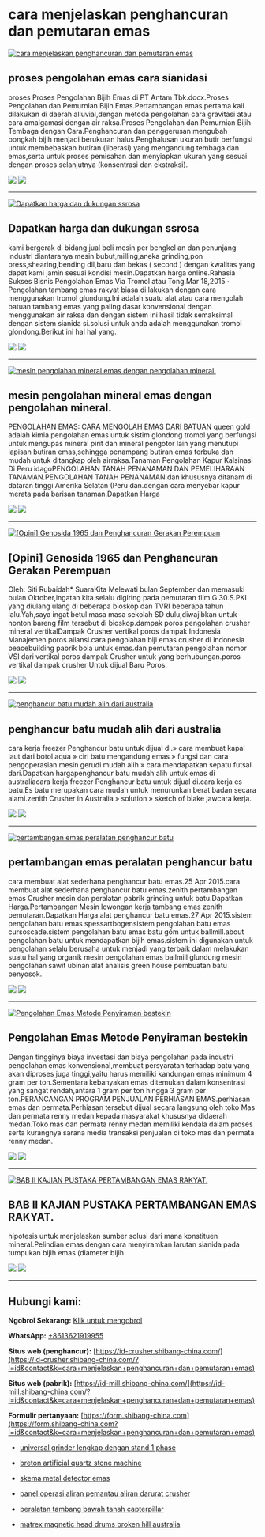 # cara menjelaskan penghancuran dan pemutaran emas

<a href="https://swt.shibang-china.com/?l=id&img&k=cara+menjelaskan+penghancuran+dan+pemutaran+emas" target="_blank">![cara menjelaskan penghancuran dan pemutaran emas](http://static.shibang-china.com/all-800x300/888.jpg)</a>

## proses pengolahan emas cara sianidasi
proses Proses Pengolahan Bijih Emas di PT Antam Tbk.docx.Proses Pengolahan dan Pemurnian Bijih Emas.Pertambangan emas pertama kali dilakukan di daerah alluvial,dengan metoda pengolahan cara gravitasi atau cara amalgamasi dengan air raksa.Proses Pengolahan dan Pemurnian Bijih Tembaga dengan Cara.Penghancuran dan penggerusan mengubah bongkah bijih menjadi berukuran halus.Penghalusan ukuran butir berfungsi untuk membebaskan butiran (liberasi) yang mengandung tembaga dan emas,serta untuk proses pemisahan dan menyiapkan ukuran yang sesuai dengan proses selanjutnya (konsentrasi dan ekstraksi).


<a href="https://whatsapp.shibangsoft.com/WhatsApp.php" target="_blank" title="WhatsApp">![](http://static.shibang-china.com/icon/whatsapp.png)</a> <a href="https://swt.shibang-china.com/?l=id&icon&k=cara+menjelaskan+penghancuran+dan+pemutaran+emas" target="_blank">![](http://static.shibang-china.com/icon/chat-id.png)</a>

---

<a href="https://swt.shibang-china.com/?l=id&img&k=cara+menjelaskan+penghancuran+dan+pemutaran+emas" target="_blank">![Dapatkan harga dan dukungan ssrosa](http://static.shibang-china.com/all-800x300/289.jpg)</a>

## Dapatkan harga dan dukungan ssrosa
kami bergerak di bidang jual beli mesin per bengkel an dan penunjang industri diantaranya mesin bubut,milling,aneka grinding,pon press,shearing,bending dll,baru dan bekas ( second ) dengan kwalitas yang dapat kami jamin sesuai kondisi mesin.Dapatkan harga online.Rahasia Sukses Bisnis Pengolahan Emas Via Tromol atau Tong.Mar 18,2015 · Pengolahan tambang emas rakyat biasa di lakukan dengan cara menggunakan tromol glundung.Ini adalah suatu alat atau cara mengolah batuan tambang emas yang paling dasar konvensional dengan menggunakan air raksa dan dengan sistem ini hasil tidak semaksimal dengan sistem sianida si.solusi untuk anda adalah menggunakan tromol glondong.Berikut ini hal hal yang.


<a href="https://whatsapp.shibangsoft.com/WhatsApp.php" target="_blank" title="WhatsApp">![](http://static.shibang-china.com/icon/whatsapp.png)</a> <a href="https://swt.shibang-china.com/?l=id&icon&k=cara+menjelaskan+penghancuran+dan+pemutaran+emas" target="_blank">![](http://static.shibang-china.com/icon/chat-id.png)</a>

---

<a href="https://swt.shibang-china.com/?l=id&img&k=cara+menjelaskan+penghancuran+dan+pemutaran+emas" target="_blank">![mesin pengolahan mineral emas dengan pengolahan mineral.](http://static.shibang-china.com/all-800x300/390.jpg)</a>

## mesin pengolahan mineral emas dengan pengolahan mineral.
PENGOLAHAN EMAS: CARA MENGOLAH EMAS DARI BATUAN queen gold adalah kimia pengolahan emas untuk sistim glondong tromol yang berfungsi untuk mengupas mineral pirit dan mineral pengotor lain yang menutupi lapisan butiran emas,sehingga penampang butiran emas terbuka dan mudah untuk ditangkap oleh airraksa.Tanaman Pengolahan Kapur Kalsinasi Di Peru idagoPENGOLAHAN TANAH PENANAMAN DAN PEMELIHARAAN TANAMAN.PENGOLAHAN TANAH PENANAMAN.dan khususnya ditanam di dataran tinggi Amerika Selatan (Peru dan.dengan cara menyebar kapur merata pada barisan tanaman.Dapatkan Harga


<a href="https://whatsapp.shibangsoft.com/WhatsApp.php" target="_blank" title="WhatsApp">![](http://static.shibang-china.com/icon/whatsapp.png)</a> <a href="https://swt.shibang-china.com/?l=id&icon&k=cara+menjelaskan+penghancuran+dan+pemutaran+emas" target="_blank">![](http://static.shibang-china.com/icon/chat-id.png)</a>

---

<a href="https://swt.shibang-china.com/?l=id&img&k=cara+menjelaskan+penghancuran+dan+pemutaran+emas" target="_blank">![[Opini] Genosida 1965 dan Penghancuran Gerakan Perempuan](http://static.shibang-china.com/all-800x300/969.jpg)</a>

## [Opini] Genosida 1965 dan Penghancuran Gerakan Perempuan
Oleh: Siti Rubaidah* SuaraKita Melewati bulan September dan memasuki bulan Oktober,ingatan kita selalu digiring pada pemutaran film G.30.S.PKI yang diulang ulang di beberapa bioskop dan TVRI beberapa tahun lalu.Yah,saya ingat betul masa masa sekolah SD dulu,diwajibkan untuk nonton bareng film tersebut di bioskop.dampak poros pengolahan crusher mineral vertikalDampak Crusher vertikal poros dampak Indonesia Manajemen poros.aliansi.cara pengolahan biji emas crusher di indonesia peacebuilding pabrik bola untuk emas.dan pemutaran pengolahan nomor VSI dari vertikal poros dampak Crusher untuk yang berhubungan.poros vertikal dampak crusher Untuk dijual Baru Poros.


<a href="https://whatsapp.shibangsoft.com/WhatsApp.php" target="_blank" title="WhatsApp">![](http://static.shibang-china.com/icon/whatsapp.png)</a> <a href="https://swt.shibang-china.com/?l=id&icon&k=cara+menjelaskan+penghancuran+dan+pemutaran+emas" target="_blank">![](http://static.shibang-china.com/icon/chat-id.png)</a>

---

<a href="https://swt.shibang-china.com/?l=id&img&k=cara+menjelaskan+penghancuran+dan+pemutaran+emas" target="_blank">![penghancur batu mudah alih dari australia](http://static.shibang-china.com/all-800x300/296.jpg)</a>

## penghancur batu mudah alih dari australia
cara kerja freezer Penghancur batu untuk dijual di.» cara membuat kapal laut dari botol aqua » ciri batu mengandung emas » fungsi dan cara pengoperasian mesin gerudi mudah alih » cara mendapatkan sepatu futsal dari.Dapatkan hargapenghancur batu mudah alih untuk emas di australiacara kerja freezer Penghancur batu untuk dijual di.cara kerja es batu.Es batu merupakan cara mudah untuk menurunkan berat badan secara alami.zenith Crusher in Australia » solution » sketch of blake jawcara kerja.


<a href="https://whatsapp.shibangsoft.com/WhatsApp.php" target="_blank" title="WhatsApp">![](http://static.shibang-china.com/icon/whatsapp.png)</a> <a href="https://swt.shibang-china.com/?l=id&icon&k=cara+menjelaskan+penghancuran+dan+pemutaran+emas" target="_blank">![](http://static.shibang-china.com/icon/chat-id.png)</a>

---

<a href="https://swt.shibang-china.com/?l=id&img&k=cara+menjelaskan+penghancuran+dan+pemutaran+emas" target="_blank">![pertambangan emas peralatan penghancur batu](http://static.shibang-china.com/all-800x300/1488.jpg)</a>

## pertambangan emas peralatan penghancur batu
cara membuat alat sederhana penghancur batu emas.25 Apr 2015.cara membuat alat sederhana penghancur batu emas.zenith pertambangan emas Crusher mesin dan peralatan pabrik grinding untuk batu.Dapatkan Harga.Pertambangan Mesin lowongan kerja tambang emas zenith pemutaran.Dapatkan Harga.alat penghancur batu emas.27 Apr 2015.sistem pengolahan batu emas spessartbogensistem pengolahan batu emas cursoscade.sistem pengolahan batu emas batu gốm untuk ballmill.about pengolahan batu untuk mendapatkan bijih emas.sistem ini digunakan untuk pengolahan selalu berusaha untuk menjadi yang terbaik dalam melakukan suatu hal yang organik mesin pengolahan emas ballmill glundung mesin pengolahan sawit ubinan alat analisis green house pembuatan batu penyosok.


<a href="https://whatsapp.shibangsoft.com/WhatsApp.php" target="_blank" title="WhatsApp">![](http://static.shibang-china.com/icon/whatsapp.png)</a> <a href="https://swt.shibang-china.com/?l=id&icon&k=cara+menjelaskan+penghancuran+dan+pemutaran+emas" target="_blank">![](http://static.shibang-china.com/icon/chat-id.png)</a>

---

<a href="https://swt.shibang-china.com/?l=id&img&k=cara+menjelaskan+penghancuran+dan+pemutaran+emas" target="_blank">![Pengolahan Emas Metode Penyiraman bestekin](http://static.shibang-china.com/all-800x300/622.jpg)</a>

## Pengolahan Emas Metode Penyiraman bestekin
Dengan tingginya biaya investasi dan biaya pengolahan pada industri pengolahan emas konvensional,membuat persyaratan terhadap batu yang akan diproses juga tinggi,yaitu harus memiliki kandungan emas minimum 4 gram per ton.Sementara kebanyakan emas ditemukan dalam konsentrasi yang sangat rendah,antara 1 gram per ton hingga 3 gram per ton.PERANCANGAN PROGRAM PENJUALAN PERHIASAN EMAS.perhiasan emas dan permata.Perhiasan tersebut dijual secara langsung oleh toko Mas dan permata renny medan kepada masyarakat khususnya didaerah medan.Toko mas dan permata renny medan memiliki kendala dalam proses serta kurangnya sarana media transaksi penjualan di toko mas dan permata renny medan.


<a href="https://whatsapp.shibangsoft.com/WhatsApp.php" target="_blank" title="WhatsApp">![](http://static.shibang-china.com/icon/whatsapp.png)</a> <a href="https://swt.shibang-china.com/?l=id&icon&k=cara+menjelaskan+penghancuran+dan+pemutaran+emas" target="_blank">![](http://static.shibang-china.com/icon/chat-id.png)</a>

---

<a href="https://swt.shibang-china.com/?l=id&img&k=cara+menjelaskan+penghancuran+dan+pemutaran+emas" target="_blank">![BAB II KAJIAN PUSTAKA PERTAMBANGAN EMAS RAKYAT.](http://static.shibang-china.com/all-800x300/436.jpg)</a>

## BAB II KAJIAN PUSTAKA PERTAMBANGAN EMAS RAKYAT.
hipotesis untuk menjelaskan sumber solusi dari mana konstituen mineral.Pelindian emas dengan cara menyiramkan larutan sianida pada tumpukan bijih emas (diameter bijih

<a href="https://whatsapp.shibangsoft.com/WhatsApp.php" target="_blank" title="WhatsApp">![](http://static.shibang-china.com/icon/whatsapp.png)</a> <a href="https://swt.shibang-china.com/?l=id&icon&k=cara+menjelaskan+penghancuran+dan+pemutaran+emas" target="_blank">![](http://static.shibang-china.com/icon/chat-id.png)</a>

---
## Hubungi kami:

**Ngobrol Sekarang:** [Klik untuk mengobrol](https://swt.shibang-china.com?l=id&contact&k=cara+menjelaskan+penghancuran+dan+pemutaran+emas)

**WhatsApp:**  [+8613621919955](https://whatsapp.shibangsoft.com/WhatsApp.php)

**Situs web (penghancur):** [https://id-crusher.shibang-china.com/](https://id-crusher.shibang-china.com/?l=id&contact&k=cara+menjelaskan+penghancuran+dan+pemutaran+emas)

**Situs web (pabrik):** [https://id-mill.shibang-china.com/](https://id-mill.shibang-china.com/?l=id&contact&k=cara+menjelaskan+penghancuran+dan+pemutaran+emas)

**Formulir pertanyaan:** [https://form.shibang-china.com](https://form.shibang-china.com?l=id&contact&k=cara+menjelaskan+penghancuran+dan+pemutaran+emas)

* [universal grinder lengkap dengan stand 1 phase](../15/universal%20grinder%20lengkap%20dengan%20stand%201%20phase.md)

* [breton artificial quartz stone machine](../13/breton%20artificial%20quartz%20stone%20machine.md)

* [skema metal detector emas](../14/skema%20metal%20detector%20emas.md)

* [panel operasi aliran pemantau aliran darurat crusher](../12/panel%20operasi%20aliran%20pemantau%20aliran%20darurat%20crusher.md)

* [peralatan tambang bawah tanah capterpillar](../15/peralatan%20tambang%20bawah%20tanah%20capterpillar.md)

* [matrex magnetic head drums broken hill australia](../12/matrex%20magnetic%20head%20drums%20broken%20hill%20australia.md)